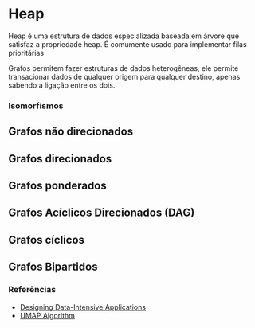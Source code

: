 # Heap

Heap é uma estrutura de dados especializada baseada em árvore que satisfaz a propriedade heap. É comumente usado para implementar filas prioritárias

Grafos permitem fazer estruturas de dados heterogêneas, ele permite transacionar dados de qualquer origem para qualquer destino, apenas sabendo a ligação entre os dois.

### Isomorfismos

## Grafos não direcionados

## Grafos direcionados

## Grafos ponderados

## Grafos Acíclicos Direcionados (DAG)

## Grafos cíclicos

## Grafos Bipartidos

### Referências

- [Designing Data-Intensive Applications](https://www.amazon.com.br/Designing-Data-Intensive-Applications-Martin-Kleppmann/dp/1449373321)
- [UMAP Algorithm](https://umap-learn.readthedocs.io/en/latest/how_umap_works.html)